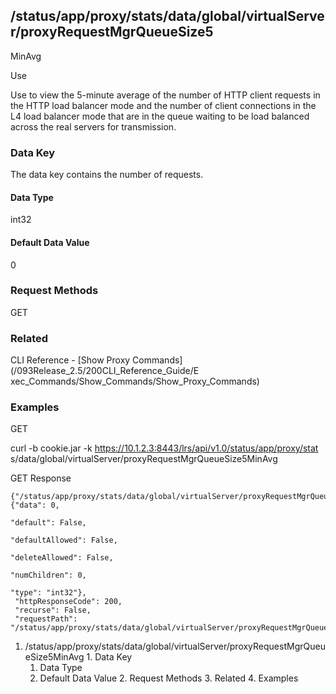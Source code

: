## /status/app/proxy/stats/data/global/virtualServer/proxyRequestMgrQueueSize5
MinAvg

Use

Use to view the 5-minute average of the number of HTTP client requests in the
HTTP load balancer mode and the number of client connections in the L4 load
balancer mode that are in the queue waiting to be load balanced across the
real servers for transmission.

### Data Key

The data key contains the number of requests.

#### Data Type

int32

#### Default Data Value

0

### Request Methods

GET

### Related

CLI Reference - [Show Proxy Commands](/093Release_2.5/200CLI_Reference_Guide/E
xec_Commands/Show_Commands/Show_Proxy_Commands)

### Examples

GET

curl -b cookie.jar -k https://10.1.2.3:8443/lrs/api/v1.0/status/app/proxy/stat
s/data/global/virtualServer/proxyRequestMgrQueueSize5MinAvg

GET Response

    
    {"/status/app/proxy/stats/data/global/virtualServer/proxyRequestMgrQueueSize5MinAvg": {"data": 0,
                                                                                            "default": False,
                                                                                            "defaultAllowed": False,
                                                                                            "deleteAllowed": False,
                                                                                            "numChildren": 0,
                                                                                            "type": "int32"},
     "httpResponseCode": 200,
     "recurse": False,
     "requestPath": "/status/app/proxy/stats/data/global/virtualServer/proxyRequestMgrQueueSize5MinAvg"}
    

  1. /status/app/proxy/stats/data/global/virtualServer/proxyRequestMgrQueueSize5MinAvg
    1. Data Key
      1. Data Type
      2. Default Data Value
    2. Request Methods
    3. Related
    4. Examples

